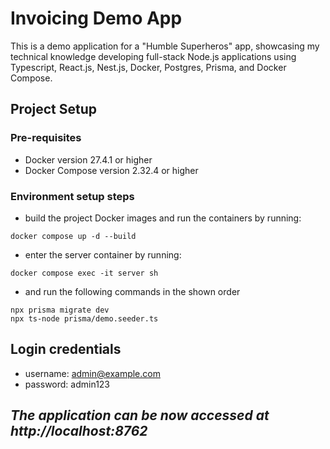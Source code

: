 # Invoicing Demo App

This is a demo application for a "Humble Superheros" app, showcasing my technical knowledge developing full-stack Node.js applications using Typescript, React.js, Nest.js, Docker, Postgres, Prisma, and Docker Compose.

## Project Setup

### Pre-requisites
- Docker version 27.4.1 or higher
- Docker Compose version 2.32.4 or higher

### Environment setup steps

- build the project Docker images and run the containers by running:
```shell
docker compose up -d --build
```

- enter the server container by running:
```shell
docker compose exec -it server sh
```
- and run the following commands in the shown order
```shell
npx prisma migrate dev
npx ts-node prisma/demo.seeder.ts
```

## Login credentials

- username: admin@example.com
- password: admin123


## *The application can be now accessed at http://localhost:8762*
